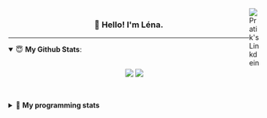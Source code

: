 <!--
<a href="https://twitter.com" target="_blank" rel="nofollow">
 <img align="right" alt="Pratik's Twitter" width="22px" src="https://cdn.jsdelivr.net/npm/simple-icons@v3/icons/twitter.svg" />
</a> 

-->
<a href="https://www.linkedin.com/in/lenagiacalone/" target="_blank" rel="nofollow">
 <img align="right" alt="Pratik's Linkdein" width="22px" src="https://cdn.jsdelivr.net/npm/simple-icons@v3/icons/linkedin.svg" />
</a>



<h3 align="center">👋 Hello! I'm Léna.</h3>

---

<!--
**lgiacalo/lgiacalo** is a ✨ _special_ ✨ repository because its `README.md` (this file) appears on your GitHub profile.

Here are some ideas to get you started:

- 🔭 I’m currently working on ...
- 🌱 I’m currently learning ...
- 👯 I’m looking to collaborate on ...
- 🤔 I’m looking for help with ...
- 💬 Ask me about ...
- 📫 How to reach me: ...
- 😄 Pronouns: ...
- ⚡ Fun fact: ...
-->

<details open>
 <summary> 😇 <b>My Github Stats</b>: </summary>
<br>
<p align = "center">
  <img src = "https://github-readme-stats.vercel.app/api?username=lgiacalo&show_icons=true&theme=nord" width="420">
  <img src = "https://github-readme-stats.vercel.app/api/top-langs/?username=lgiacalo&layout=compact&theme=nord">
</p>
 
<br>
<p align = "center">
  <imp src = "https://github-readme-stats.vercel.app/api/wakatime?username=lgiacalo&theme=nord">
</p>

</details>

<details>
 <summary>🤖 <b>My programming stats</b></summary>
 <br>
 
<!--START_SECTION:waka-->
![Code Time](http://img.shields.io/badge/Code%20Time-1%2C538%20hrs%206%20mins-blue)

![Lines of code](https://img.shields.io/badge/From%20Hello%20World%20I%27ve%20Written-881%20Thousand%20lines%20of%20code-blue)

**🐱 My GitHub Data** 

> 🏆 156 Contributions in the Year 2022
 > 
> 📦 298.1 kB Used in GitHub's Storage 
 > 
> 🚫 Not Opted to Hire
 > 
> 📜 45 Public Repositories 
 > 
> 🔑 34 Private Repositories  
 > 
**I'm an Early 🐤** 

```text
🌞 Morning    94 commits     ██████░░░░░░░░░░░░░░░░░░░   24.29% 
🌆 Daytime    229 commits    ██████████████░░░░░░░░░░░   59.17% 
🌃 Evening    64 commits     ████░░░░░░░░░░░░░░░░░░░░░   16.54% 
🌙 Night      0 commits      ░░░░░░░░░░░░░░░░░░░░░░░░░   0.0%

```
📅 **I'm Most Productive on Wednesday** 

```text
Monday       82 commits     █████░░░░░░░░░░░░░░░░░░░░   21.19% 
Tuesday      63 commits     ████░░░░░░░░░░░░░░░░░░░░░   16.28% 
Wednesday    85 commits     █████░░░░░░░░░░░░░░░░░░░░   21.96% 
Thursday     81 commits     █████░░░░░░░░░░░░░░░░░░░░   20.93% 
Friday       63 commits     ████░░░░░░░░░░░░░░░░░░░░░   16.28% 
Saturday     10 commits     ░░░░░░░░░░░░░░░░░░░░░░░░░   2.58% 
Sunday       3 commits      ░░░░░░░░░░░░░░░░░░░░░░░░░   0.78%

```


📊 **This Week I Spent My Time On** 

```text
⌚︎ Time Zone: Europe/Paris

💬 Programming Languages: 
JavaScript               3 hrs 44 mins       ████████████████░░░░░░░░░   64.11% 
Bash                     49 mins             ███░░░░░░░░░░░░░░░░░░░░░░   14.19% 
Other                    36 mins             ██░░░░░░░░░░░░░░░░░░░░░░░   10.37% 
Markdown                 17 mins             █░░░░░░░░░░░░░░░░░░░░░░░░   4.99% 
Vue.js                   10 mins             ░░░░░░░░░░░░░░░░░░░░░░░░░   3.05%

🔥 Editors: 
VS Code                  5 hrs 50 mins       █████████████████████████   100.0%

🐱‍💻 Projects: 
api-nodejs               4 hrs 53 mins       █████████████████████░░░░   83.71% 
ecommerce_sanity_stripe  30 mins             ██░░░░░░░░░░░░░░░░░░░░░░░   8.67% 
madebyme                 15 mins             █░░░░░░░░░░░░░░░░░░░░░░░░   4.53% 
pappers                  10 mins             ░░░░░░░░░░░░░░░░░░░░░░░░░   3.05% 
boilerplate-nodejs-mysql 0 secs              ░░░░░░░░░░░░░░░░░░░░░░░░░   0.02%

💻 Operating System: 
Mac                      5 hrs 50 mins       █████████████████████████   100.0%

```

**I Mostly Code in C** 

```text
C                        26 repos            ███████░░░░░░░░░░░░░░░░░░   31.33% 
JavaScript               18 repos            █████░░░░░░░░░░░░░░░░░░░░   21.69% 
HTML                     8 repos             ██░░░░░░░░░░░░░░░░░░░░░░░   9.64% 
Shell                    8 repos             ██░░░░░░░░░░░░░░░░░░░░░░░   9.64% 
C++                      4 repos             █░░░░░░░░░░░░░░░░░░░░░░░░   4.82%

```


**Timeline**

![Chart not found](https://raw.githubusercontent.com/lgiacalo/lgiacalo/main/charts/bar_graph.png) 


 Last Updated on 23/08/2022 12:12:30 UTC
<!--END_SECTION:waka-->

</details>
